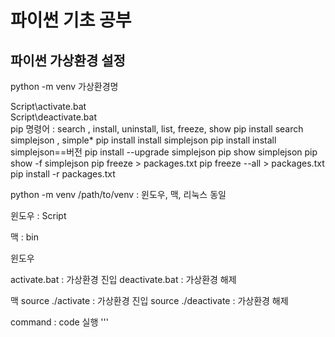 # 파이썬 기초 공부


## 파이썬 가상환경 설정

python -m venv 가상환경명

Script\activate.bat  
Script\deactivate.bat  
pip 명령어 : search , install, uninstall, list, freeze, show
pip install search simplejson , simple*
pip install install simplejson
pip install install simplejson==버전
pip install --upgrade simplejson
pip show simplejson
pip show -f simplejson
pip freeze > packages.txt
pip freeze --all > packages.txt
pip install -r packages.txt


python -m venv /path/to/venv : 윈도우, 맥, 리눅스 동일

윈도우 : Script

맥 : bin

윈도우 

activate.bat : 가상환경 진입
deactivate.bat : 가상환경 해제

맥
source ./activate : 가상환경 진입
source ./deactivate : 가상환경 해제

command : code 실행
'''
